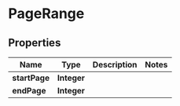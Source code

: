 

# PageRange


## Properties

| Name | Type | Description | Notes |
|------------ | ------------- | ------------- | -------------|
|**startPage** | **Integer** |  |  |
|**endPage** | **Integer** |  |  |



